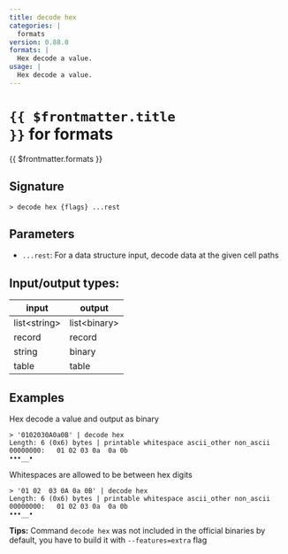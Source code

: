 ```yaml
---
title: decode hex
categories: |
  formats
version: 0.88.0
formats: |
  Hex decode a value.
usage: |
  Hex decode a value.
---
```

<!-- This file is automatically generated. Please edit the command in https://github.com/nushell/nushell instead. -->

# <code>{{ $frontmatter.title }}</code> for formats

<div class='command-title'>{{ $frontmatter.formats }}</div>

## Signature

```> decode hex {flags} ...rest```

## Parameters

 -  `...rest`: For a data structure input, decode data at the given cell paths


## Input/output types:

| input        | output       |
| ------------ | ------------ |
| list\<string\> | list\<binary\> |
| record       | record       |
| string       | binary       |
| table        | table        |
## Examples

Hex decode a value and output as binary
```nu
> '0102030A0a0B' | decode hex
Length: 6 (0x6) bytes | printable whitespace ascii_other non_ascii
00000000:   01 02 03 0a  0a 0b                                   •••__•

```

Whitespaces are allowed to be between hex digits
```nu
> '01 02  03 0A 0a 0B' | decode hex
Length: 6 (0x6) bytes | printable whitespace ascii_other non_ascii
00000000:   01 02 03 0a  0a 0b                                   •••__•

```


**Tips:** Command `decode hex` was not included in the official binaries by default, you have to build it with `--features=extra` flag